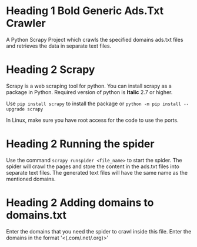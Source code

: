 # Heading 1 **Bold** Generic Ads.Txt Crawler

A Python Scrapy Project which crawls the specified domains ads.txt files and retrieves the data in separate text files.

# Heading 2 Scrapy

Scrapy is a web scraping tool for python. You can install scrapy as a package in Python. Required version of python is **Italic** 2.7 or higher.

Use `pip install scrapy` to install the package or `python -m pip install --upgrade scrapy`

In Linux, make sure you have root access for the code to use the ports.

# Heading 2 Running the spider

Use the command `scrapy runspider <file_name>` to start the spider. The spider will crawl the pages and store the content in the ads.txt files into separate text files. The generated text files will have the same name as the mentioned domains.

# Heading 2 Adding domains to domains.txt

Enter the domains that you need the spider to crawl inside this file. Enter the domains in the format '<domain-name><(.com/.net/.org)>'

